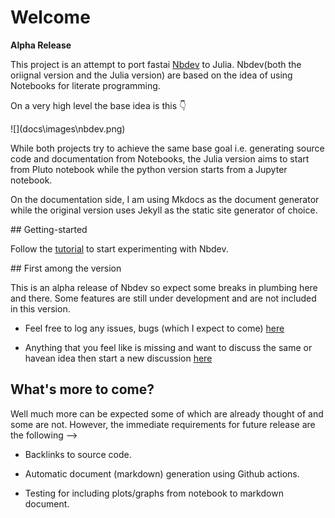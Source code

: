 <h1>Welcome</h1>
<div class="markdown"><p><strong>Alpha Release</strong></p>
<p>This project is an attempt to port fastai <a href="https://github.com/fastai/nbdev">Nbdev</a> to Julia. Nbdev&#40;both the oriignal version and the Julia version&#41; are based on the idea of using Notebooks for literate programming. </p>
<p>On a very high level the base idea is this 👇</p>
![](docs\images\nbdev.png)
<p>While both projects try to achieve the same base goal i.e. generating source code and documentation from Notebooks, the Julia version aims to start from Pluto notebook while the python version starts from a Jupyter notebook. </p>
<p>On the documentation side, I am using Mkdocs as the document generator while the original version uses Jekyll as the static site generator of choice.</p>
</div>
## Getting-started

<div class="markdown"><p>Follow the <a href="https://sapal6.github.io/Nbdev.jl/tutorial/">tutorial</a> to start experimenting with Nbdev.</p>
</div>
## First among the version
<p>This is an alpha release of Nbdev so expect some breaks in plumbing here and there. Some features are still under development and are not included in this version.</p>
<ul>
<li><p>Feel free to log any issues, bugs &#40;which I expect to come&#41; <a href="https://github.com/sapal6/Nbdev.jl/issues">here</a></p>
</li>
<li><p>Anything that you feel like is missing and want to discuss the same or havean idea then start a new discussion <a href="https://github.com/sapal6/Nbdev.jl/discussions">here</a></p>
</li>
</ul>

## What&#39;s more to come?
<p>Well much more can be expected some of which are already thought of and some are not. However, the immediate requirements for future release are the following –&gt;</p>
<ul>
<li><p>Backlinks to source code.</p>
</li>
<li><p>Automatic document &#40;markdown&#41; generation using Github actions.</p>
</li>
<li><p>Testing for including plots/graphs from notebook to markdown document.</p>
</li>
</ul>

